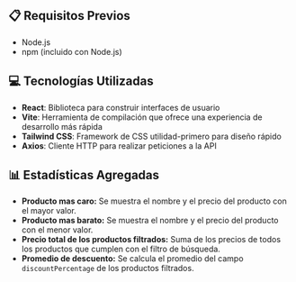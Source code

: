 ## 📋 Requisitos Previos

- Node.js 
- npm (incluido con Node.js)

## 💻 Tecnologías Utilizadas

- **React**: Biblioteca para construir interfaces de usuario
- **Vite**: Herramienta de compilación que ofrece una experiencia de desarrollo más rápida
- **Tailwind CSS**: Framework de CSS utilidad-primero para diseño rápido
- **Axios**: Cliente HTTP para realizar peticiones a la API

## 📊 Estadísticas Agregadas
- **Producto mas caro:** Se muestra el nombre y el precio del producto con el mayor valor.
- **Producto mas barato:** Se muestra el nombre y el precio del producto con el menor valor.
- **Precio total de los productos filtrados:** Suma de los precios de todos los productos que cumplen con el filtro de búsqueda.
- **Promedio de descuento:** Se calcula el promedio del campo `discountPercentage` de los productos filtrados.